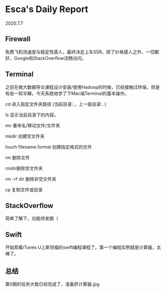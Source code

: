 # Esca's Daily Report 
2020.7.7

## Firewall
免费飞机场速度与稳定性感人，最终决定上车SSR。除了价格感人之外，一切都好，Google和StackOverflow流畅访问。

## Terminal
之前在做大数据导论课程设计安装/使用Hadoop的时候，已经接触过终端，但是有些一知半解。今天系统地学了下Mac端Terminal的基本操作。

cd 进入指定文件夹路径 (当前目录:.，上一级目录:..)

ls 显示当前目录下的内容。

mv 重命名/移动文件/文件夹

mkdir 创建空文件夹

touch filename.format 创建指定格式的文件

rm 删除文件

rmdir删除空文件夹

rm -rf dir 删除非空文件夹

cp 复制文件或目录

## StackOverflow

简单了解下，功能待发掘（

## Swift

开始观看iTunes U上斯坦福的swift编程课程了。第一个编程实例就是计算器，太棒了。

## 总结
第0期的任务大致已经完成了，准备肝计算器.jpg
